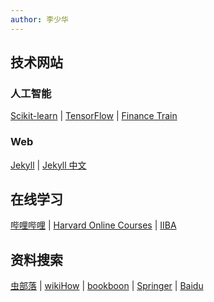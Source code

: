 ```yaml
---
author: 李少华
---
```


## 技术网站
### 人工智能
[Scikit-learn](https://scikit-learn.org) | 
[TensorFlow](https://tensorflow.google.cn/) | 
[Finance Train](https://financetrain.com/)

### Web
[Jekyll](http://jekyllrb.com/) | 
[Jekyll 中文](http://jekyllcn.com/)

## 在线学习
[哔哩哔哩](https://www.bilibili.com/) | 
[Harvard Online Courses](https://online-learning.harvard.edu/) | 
[IIBA](https://www.iiba.org/)

## 资料搜索
[虫部落](https://search.chongbuluo.com/) | 
[wikiHow](https://www.wikihow.com) | 
[bookboon](https://bookboon.com) |
[Springer](https://link.springer.com/search) | 
[Baidu](https://www.baidu.com)